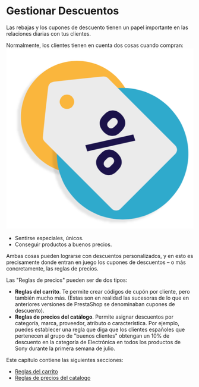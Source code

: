 # Gestionar Descuentos

Las rebajas y los cupones de descuento tienen un papel importante en las relaciones diarias con tus clientes.

Normalmente, los clientes tienen en cuenta dos cosas cuando compran:![](../../../../.gitbook/assets/51839844.png)

* Sentirse especiales, únicos.
* Conseguir productos a buenos precios.

Ambas cosas pueden lograrse con descuentos personalizados, y en esto es precisamente donde entran en juego los cupones de descuentos – o más concretamente, las reglas de precios.

Las "Reglas de precios" pueden ser de dos tipos:

* **Reglas del carrito**. Te permite crear códigos de cupón por cliente, pero también mucho más. \(Estas son en realidad las sucesoras de lo que en anteriores versiones de PrestaShop se denominaban cupones de descuento\).
* **Reglas de precios del catálogo**. Permite asignar descuentos por categoría, marca, proveedor, atributo o característica. Por ejemplo, puedes establecer una regla que diga que los clientes españoles que pertenecen al grupo de "buenos clientes" obtengan un 10% de descuento en la categoría de Electrónica en todos los productos de Sony durante la primera semana de julio.

Este capítulo contiene las siguientes secciones:

* [Reglas del carrito](reglas-del-carrito.md)
* [Reglas de precios del catalogo](reglas-de-precios.md)

